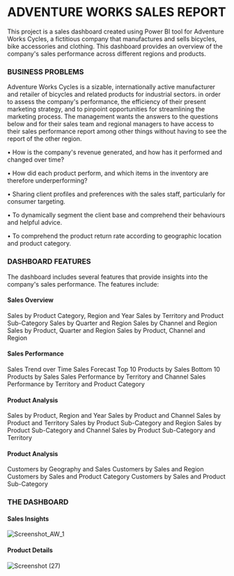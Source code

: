 <h1>ADVENTURE WORKS SALES REPORT</h1>
This project is a sales dashboard created using Power BI tool for Adventure Works Cycles, a fictitious company that manufactures and sells bicycles, bike accessories and clothing. This dashboard provides an overview of the company's sales performance across different regions and products.

<h3>BUSINESS PROBLEMS</h3>
Adventure Works Cycles is a sizable, internationally active manufacturer and retailer of bicycles and related products for industrial sectors. in order to assess the company's performance, the efficiency of their present marketing strategy, and to pinpoint opportunities for streamlining the marketing process. The management wants the answers to the questions below and for their sales team and regional managers to have access to their sales performance report among other things without having to see the report of the other region.

• How is the company's revenue generated, and how has it performed and changed over time?

• How did each product perform, and which items in the inventory are therefore underperforming?

• Sharing client profiles and preferences with the sales staff, particularly for consumer targeting.

• To dynamically segment the client base and comprehend their behaviours and helpful advice.

• To comprehend the product return rate according to geographic location and product category.

<h3>DASHBOARD FEATURES</h3>
The dashboard includes several features that provide insights into the company's sales performance. The features include:
<h4>Sales Overview</h4>
Sales by Product Category, Region and Year
Sales by Territory and Product Sub-Category
Sales by Quarter and Region
Sales by Channel and Region
Sales by Product, Quarter and Region
Sales by Product, Channel and Region
<h4>Sales Performance</h4>
Sales Trend over Time
Sales Forecast
Top 10 Products by Sales
Bottom 10 Products by Sales
Sales Performance by Territory and Channel
Sales Performance by Territory and Product Category
<h4>Product Analysis</h4>
Sales by Product, Region and Year
Sales by Product and Channel
Sales by Product and Territory
Sales by Product Sub-Category and Region
Sales by Product Sub-Category and Channel
Sales by Product Sub-Category and Territory
<h4>Product Analysis</h4>
Customers by Geography and Sales
Customers by Sales and Region
Customers by Sales and Product Category
Customers by Sales and Product Sub-Category

<h3>THE DASHBOARD</h3>

<h4>Sales Insights</h4>

![Screenshot_AW_1](https://user-images.githubusercontent.com/125251408/232172199-3fb85700-0004-4c6b-9cf7-f1c7a2a69eab.png)

<h4>Product Details</h4>

![Screenshot (27)](https://user-images.githubusercontent.com/125251408/232172540-27d632d9-607f-48f4-862e-46a561407892.png)














